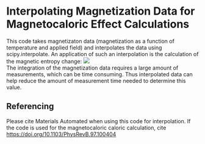 # Interpolating Magnetization Data for Magnetocaloric Effect Calculations
This code takes magnetizaton data (magnetization as a function of temperature and applied field) and interpolates the data using scipy.interpolate. 
An application of such an interpolation is the calculation of the magnetic entropy change:
<img src="https://latex.codecogs.com/svg.image?\Delta&space;S_{M}(T,\Delta&space;H)=\int_{H_{1}}^{H_{2}}(\frac{\partial&space;M(T,H)}{\partial&space;T})dH" />\
The integration of the magnetization data requires a large amount of measurements, which can be time consuming. Thus interpolated data can help reduce the amount of measurement time needed to determine this value.
## Referencing
Please cite Materials Automated when using this code for interpolation. If the code is used for the magnetocaloric caloric calculation, cite https://doi.org/10.1103/PhysRevB.97.100404
